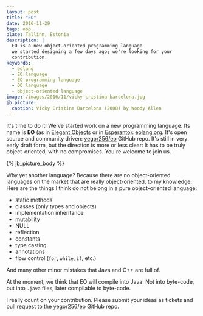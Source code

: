 ```yaml
---
layout: post
title: "EO"
date: 2016-11-29
tags: oop
place: Tallinn, Estonia
description: |
  EO is a new object-oriented programming language
  we started designing a few days ago; we're looking for your
  contribution.
keywords:
  - eolang
  - EO language
  - EO programming language
  - OO language
  - object-oriented language
image: /images/2016/11/vicky-cristina-barcelona.jpg
jb_picture:
  caption: Vicky Cristina Barcelona (2008) by Woody Allen
---
```


It's time to do it! We've started work on a new programming language. Its
name is **EO** (as in
[Elegant Objects](/elegant-objects.html) or in
[Esperanto](https://en.wikipedia.org/wiki/Esperanto)): [eolang.org](http://www.eolang.org).
It's open source and community driven:
[yegor256/eo](https://github.com/yegor256/eo) GitHub repo. It's still in
very early draft form, but the direction is more or less clear: It has to be
truly object-oriented, with no compromises. You're welcome to join us.

<!--more-->

{% jb_picture_body %}

Why yet another language? Because there are no object-oriented languages
on the market that are really object-oriented, to my knowledge. Here are the
things I think do not belong in a pure object-oriented language:

  * static methods
  * classes (only types and objects)
  * implementation inheritance
  * mutability
  * NULL
  * reflection
  * constants
  * type casting
  * annotations
  * flow control (`for`, `while`, `if`, etc.)

And many other minor mistakes that Java and C++ are full of.

At the moment, we think that EO will compile into Java. Not into byte-code,
but into `.java` files, later compilable to byte-code.

I really count on your contribution. Please submit your ideas as
tickets and pull request to the
[yegor256/eo](https://github.com/yegor256/eo) GitHub repo.
